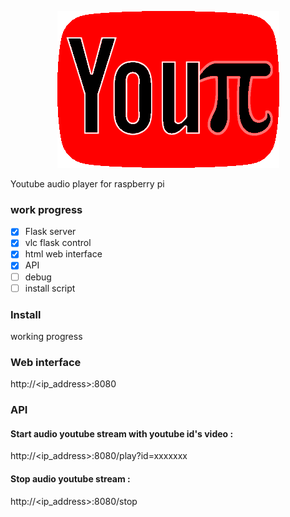 <p align="center">
<img src="https://github.com/Dofyx/YouPi/blob/main/webflask/static/youpi.png"/>
</p>
  
Youtube audio player for raspberry pi

### work progress

- [x] Flask server
- [x] vlc flask control
- [x] html web interface
- [x] API
- [ ] debug
- [ ] install script

### Install
working progress

### Web interface
http://<ip_address>:8080

### API

#### Start audio youtube stream with youtube id's video :
http://<ip_address>:8080/play?id=xxxxxxx


#### Stop audio youtube stream :
http://<ip_address>:8080/stop
